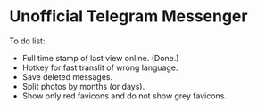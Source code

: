 # Unofficial Telegram Messenger
To do list:  
* Full time stamp of last view online. (Done.)
* Hotkey for fast translit of wrong language.  
* Save deleted messages.  
* Split photos by months (or days).
* Show only red favicons and do not show grey favicons.
